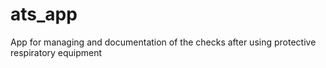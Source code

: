 # ats_app
App for managing and documentation of the checks after using protective respiratory equipment
